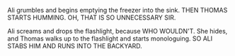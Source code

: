 Ali grumbles and begins emptying the freezer into the sink. THEN THOMAS STARTS HUMMING. OH, THAT IS SO UNNECESSARY SIR.

Ali screams and drops the flashlight, because WHO WOULDN'T. She hides, and Thomas walks up to the flashlight and starts monologuing. SO ALI STABS HIM AND RUNS INTO THE BACKYARD. 

